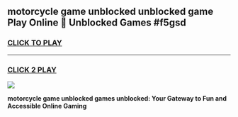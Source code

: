 
## motorcycle game unblocked unblocked game Play Online 👋 Unblocked Games #f5gsd
<h3>
<a href="https://premium.freeplayer.one?title=motorcycle_game_unblocked&ref=21F">CLICK TO PLAY</a></h3>
<hr>

<h3>
<a href="https://premium.freeplayer.one?title=motorcycle_game_unblocked&ref=21F">CLICK 2 PLAY</a>
  
</h3>

<a href="https://premium.freeplayer.one?title=motorcycle_game_unblocked&ref=21F/"><img src="https://clearcache.store/games.png"></a>


**motorcycle game unblocked games unblocked: Your Gateway to Fun and Accessible Online Gaming**
